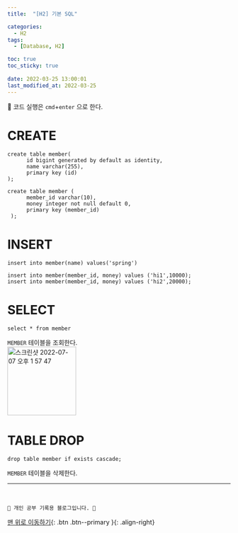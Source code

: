 ```yaml
---
title:  "[H2] 기본 SQL"

categories:
  - H2
tags:
  - [Database, H2]

toc: true
toc_sticky: true
 
date: 2022-03-25 13:00:01
last_modified_at: 2022-03-25
---
```

🌟 코드 실행은 `cmd`+`enter` 으로 한다.

# CREATE
```
create table member(
      id bigint generated by default as identity,
      name varchar(255),
      primary key (id)
);
```
```
create table member (
      member_id varchar(10),
      money integer not null default 0,
      primary key (member_id)
 );
```


# INSERT
```
insert into member(name) values('spring')
```
```
insert into member(member_id, money) values ('hi1',10000);
insert into member(member_id, money) values ('hi2',20000);
```

# SELECT
```
select * from member
```
`MEMBER` 테이블을 조회한다.<br>
<img width="155" alt="스크린샷 2022-07-07 오후 1 57 47" src="https://user-images.githubusercontent.com/59405576/177694602-25c7f4ca-347f-4ec9-9899-f1c54164f76d.png">

# TABLE DROP
```
drop table member if exists cascade;
```
`MEMBER` 테이블을 삭제한다.









***
<br>

    💛 개인 공부 기록용 블로그입니다. 👻

[맨 위로 이동하기](#){: .btn .btn--primary }{: .align-right}